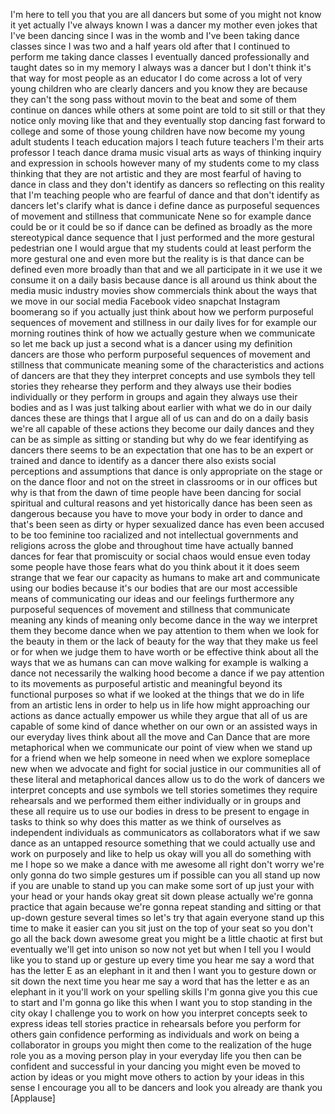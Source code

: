 
I&#39;m here to tell you that you are all
dancers but some of you might not know
it yet actually I&#39;ve always known I was
a dancer
my mother even jokes that I&#39;ve been
dancing since I was in the womb and I&#39;ve
been taking dance classes since I was
two and a half years old after that I
continued to perform me taking dance
classes
I eventually danced professionally and
taught dates so in my memory I always
was a dancer but I don&#39;t think it&#39;s that
way for most people as an educator I do
come across a lot of very young children
who are clearly dancers and you know
they are because they can&#39;t the song
pass without movin to the beat and some
of them continue on dances while others
at some point are told to sit still or
that they notice only moving like that
and they eventually stop dancing
fast forward to college and some of
those young children have now become my
young adult students I teach education
majors I teach future teachers I&#39;m their
arts professor I teach dance drama music
visual arts as ways of thinking inquiry
and expression in schools however many
of my students come to my class thinking
that they are not artistic and they are
most fearful of having to dance in class
and they don&#39;t identify as dancers so
reflecting on this reality that I&#39;m
teaching people who are fearful of dance
and that don&#39;t identify as dancers let&#39;s
clarify what is dance i define dance as
purposeful sequences of movement and
stillness that communicate Nene so for
example dance could be
or it could be
so if dance can be defined as broadly as
the more stereotypical dance sequence
that I just performed and the more
gestural pedestrian one I would argue
that my students could at least perform
the more gestural one and even more but
the reality is is that dance can be
defined even more broadly than that and
we all participate in it we use it we
consume it on a daily basis because
dance is all around us think about the
media music industry movies show
commercials think about the ways that we
move in our social media Facebook video
snapchat Instagram boomerang so if you
actually just think about how we perform
purposeful sequences of movement and
stillness in our daily lives for for
example our morning routines
think of how we actually gesture when we
communicate so let me back up just a
second what is a dancer using my
definition dancers are those who perform
purposeful sequences of movement and
stillness that communicate meaning some
of the characteristics and actions of
dancers are that they they interpret
concepts and use symbols they tell
stories they rehearse they perform and
they always use their bodies
individually or they perform in groups
and again they always use their bodies
and as I was just talking about earlier
with what we do in our daily dances
these are things that I argue all of us
can and do on a daily basis we&#39;re all
capable of these actions they become our
daily dances and they can be as simple
as sitting or standing but why do we
fear identifying as dancers there seems
to be an expectation that one has to be
an expert or trained and dance to
identify as a dancer there also exists
social perceptions and assumptions that
dance is only appropriate on the stage
or on the dance floor and not on the
street in classrooms or in our offices
but why is that
from the dawn of time people have been
dancing for social spiritual and
cultural reasons and yet historically
dance has been seen as dangerous because
you have to move your body in order to
dance and that&#39;s been seen as dirty or
hyper sexualized dance has even been
accused to be too feminine too
racialized
and not intellectual governments and
religions across the globe and
throughout time have actually banned
dances for fear that promiscuity or
social chaos would ensue even today some
people have those fears what do you
think about it it does seem strange that
we fear our capacity as humans to make
art and communicate using our bodies
because it&#39;s our bodies that are our
most accessible means of communicating
our ideas and our feelings furthermore
any purposeful sequences of movement and
stillness that communicate meaning any
kinds of meaning only become dance in
the way we interpret them they become
dance when we pay attention to them when
we look for the beauty in them or the
lack of beauty for the way that they
make us feel or for when we judge them
to have worth or be effective think
about all the ways that we as humans can
can move walking for example
is walking a dance not necessarily
the walking hood become a dance if we
pay attention to its movements as
purposeful artistic and meaningful
beyond its functional purposes so what
if we looked at the things that we do in
life from an artistic lens in order to
help us in life
how might approaching our actions as
dance actually empower us while they
argue that all of us are capable of some
kind of dance whether on our own or an
assisted ways in our everyday lives
think about all the move and Can Dance
that are more metaphorical when we
communicate our point of view when we
stand up for a friend when we help
someone in need when we explore
someplace new when we advocate and fight
for social justice in our communities
all of these literal and metaphorical
dances allow us to do the work of
dancers we interpret concepts and use
symbols we tell stories sometimes they
require rehearsals
and we performed them either
individually or in groups and these all
require us to use our bodies in dress to
be present to engage in tasks to think
so why does this matter as we think of
ourselves as independent individuals as
communicators as collaborators what if
we saw dance as an untapped resource
something that we could actually use and
work on purposely and like to help us
okay will you all do something with me I
hope so we make a dance with me awesome
all right don&#39;t worry we&#39;re only gonna
do two simple gestures um
if possible can you all stand up now if
you are unable to stand up you can make
some sort of up just your with your head
or your hands okay great
sit down please actually we&#39;re gonna
practice that again because we&#39;re gonna
repeat standing and sitting or that
up-down gesture several times so let&#39;s
try that again everyone stand up this
time to make it easier can you sit just
on the top of your seat so you don&#39;t go
all the back down awesome great you
might be a little chaotic at first but
eventually we&#39;ll get into unison so now
not yet but when I tell you I would like
you to stand up or gesture up every time
you hear me say a word that has the
letter E as an elephant in it and then I
want you to gesture down or sit down the
next time you hear me say a word that
has the letter e as an elephant in it
you&#39;ll work on your spelling skills I&#39;m
gonna give you this cue to start and I&#39;m
gonna go like this when I want you to
stop standing in the city okay
I challenge you to work on how you
interpret concepts seek to express ideas
tell stories practice in rehearsals
before you perform for others gain
confidence performing as individuals and
work on being a collaborator in groups
you might then come to the realization
of the huge role you as a moving person
play in your everyday life you then can
be confident and successful in your
dancing you might even be moved to
action by ideas or you might move others
to action by your ideas in this sense I
encourage you all to be dancers and look
you already are thank you
[Applause]
